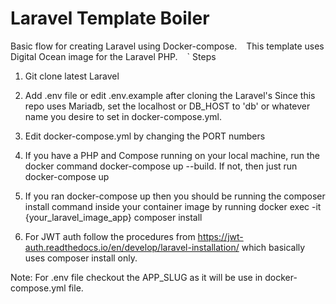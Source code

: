 # Laravel Template Boiler
Basic flow for creating Laravel using Docker-compose.
`
`
This template uses Digital Ocean image for the Laravel PHP.
`
`
`
Steps

1. Git clone latest Laravel 
2. Add .env file or edit .env.example after cloning the Laravel's 
   Since this repo uses Mariadb, set the localhost or DB_HOST to 'db' or whatever name you desire to set in docker-compose.yml.
3. Edit docker-compose.yml by changing the PORT numbers
4. If you have a PHP and Compose running on your local machine, run the docker command
    docker-compose up --build. If not, then just run docker-compose up
5. If you ran docker-compose up then you should be running the composer install command inside your
    container image by running
    docker exec -it {your_laravel_image_app} composer install

6. For JWT auth  follow the procedures from https://jwt-auth.readthedocs.io/en/develop/laravel-installation/
    which basically uses composer install only.

Note: For .env file checkout the APP_SLUG as it will be use in docker-compose.yml file.

